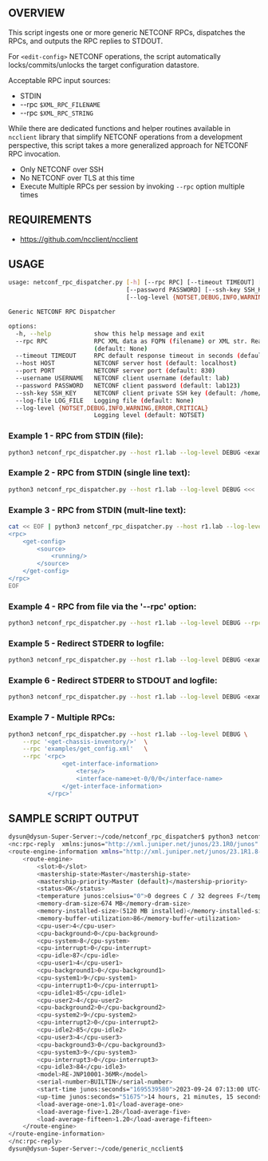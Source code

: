 ## OVERVIEW
This script ingests one or more generic NETCONF RPCs, dispatches the RPCs, and outputs the RPC replies to STDOUT.

For `<edit-config>` NETCONF operations, the script automatically locks/commits/unlocks the target configuration datastore.

Acceptable RPC input sources:
* STDIN
* --rpc `$XML_RPC_FILENAME` 
* --rpc `$XML_RPC_STRING`

While there are dedicated functions and helper routines available in `ncclient` library that simplify NETCONF operations from a development perspective, this script takes a more generalized approach for NETCONF RPC invocation. 

* Only NETCONF over SSH
* No NETCONF over TLS at this time
* Execute Multiple RPCs per session by invoking `--rpc` option multiple times

## REQUIREMENTS
* https://github.com/ncclient/ncclient


## USAGE


```bash
usage: netconf_rpc_dispatcher.py [-h] [--rpc RPC] [--timeout TIMEOUT] [--host HOST] [--port PORT] [--username USERNAME]
                                 [--password PASSWORD] [--ssh-key SSH_KEY] [--log-file LOG_FILE]
                                 [--log-level {NOTSET,DEBUG,INFO,WARNING,ERROR,CRITICAL}]

Generic NETCONF RPC Dispatcher

options:
  -h, --help            show this help message and exit
  --rpc RPC             RPC XML data as FQPN (filename) or XML str. Read from STDIN if not provided...use Ctrl-D to signal EOF)
                        (default: None)
  --timeout TIMEOUT     RPC default response timeout in seconds (default: 60)
  --host HOST           NETCONF server host (default: localhost)
  --port PORT           NETCONF server port (default: 830)
  --username USERNAME   NETCONF client username (default: lab)
  --password PASSWORD   NETCONF client password (default: lab123)
  --ssh-key SSH_KEY     NETCONF client private SSH key (default: /home/dysun/.ssh/id_ecdsa)
  --log-file LOG_FILE   Logging file (default: None)
  --log-level {NOTSET,DEBUG,INFO,WARNING,ERROR,CRITICAL}
                        Logging level (default: NOTSET)
```

### Example 1 - RPC from STDIN (file):
```bash
python3 netconf_rpc_dispatcher.py --host r1.lab --log-level DEBUG <examples/jnpr/jnpr_edit_config.xml
```

### Example 2 - RPC from STDIN (single line text):
```bash
python3 netconf_rpc_dispatcher.py --host r1.lab --log-level DEBUG <<< '<get-route-engine-information/>'
```

### Example 3 - RPC from STDIN (mult-line text):
```bash
cat << EOF | python3 netconf_rpc_dispatcher.py --host r1.lab --log-level DEBUG
<rpc>
    <get-config>
        <source>
            <running/>
        </source>
    </get-config>
</rpc>
EOF
```

### Example 4 - RPC from file via the '--rpc' option:
```bash
python3 netconf_rpc_dispatcher.py --host r1.lab --log-level DEBUG --rpc examples/jnpr/jnpr_edit_config.xml
```

### Example 5 - Redirect STDERR to logfile:
```bash
python3 netconf_rpc_dispatcher.py --host r1.lab --log-level DEBUG <examples/jnpr/jnpr_get_config.xml 2> session.log
```

### Example 6 - Redirect STDERR to STDOUT and logfile:
```bash
python3 netconf_rpc_dispatcher.py --host r1.lab --log-level DEBUG <examples/jnpr/jnpr_get_config.xml 2>&1 | tee session.log
```
### Example 7 - Multiple RPCs:
```bash
python3 netconf_rpc_dispatcher.py --host r1.lab --log-level DEBUG \
    --rpc '<get-chassis-inventory/>'  \
    --rpc 'examples/get_config.xml'   \
    --rpc '<rpc>
               <get-interface-information>
                   <terse/>
                   <interface-name>et-0/0/0</interface-name>
               </get-interface-information>
           </rpc>'
```

## SAMPLE SCRIPT OUTPUT
```bash
dysun@dysun-Super-Server:~/code/netconf_rpc_dispatcher$ python3 netconf_rpc_dispatcher.py --host 10.10.1.35 --log-level NOTSET <<< '<get-route-engine-information/>'
<nc:rpc-reply  xmlns:junos="http://xml.juniper.net/junos/23.1R0/junos" xmlns:nc="urn:ietf:params:xml:ns:netconf:base:1.0" message-id="urn:uuid:e17a62a1-f934-4370-8bcc-9e42ea70d7fb">
<route-engine-information xmlns="http://xml.juniper.net/junos/23.1R1.8-EVO/junos-chassis">
    <route-engine>
        <slot>0</slot>
        <mastership-state>Master</mastership-state>
        <mastership-priority>Master (default)</mastership-priority>
        <status>OK</status>
        <temperature junos:celsius="0">0 degrees C / 32 degrees F</temperature>
        <memory-dram-size>674 MB</memory-dram-size>
        <memory-installed-size>(5120 MB installed)</memory-installed-size>
        <memory-buffer-utilization>86</memory-buffer-utilization>
        <cpu-user>4</cpu-user>
        <cpu-background>0</cpu-background>
        <cpu-system>8</cpu-system>
        <cpu-interrupt>0</cpu-interrupt>
        <cpu-idle>87</cpu-idle>
        <cpu-user1>4</cpu-user1>
        <cpu-background1>0</cpu-background1>
        <cpu-system1>9</cpu-system1>
        <cpu-interrupt1>0</cpu-interrupt1>
        <cpu-idle1>85</cpu-idle1>
        <cpu-user2>4</cpu-user2>
        <cpu-background2>0</cpu-background2>
        <cpu-system2>9</cpu-system2>
        <cpu-interrupt2>0</cpu-interrupt2>
        <cpu-idle2>85</cpu-idle2>
        <cpu-user3>4</cpu-user3>
        <cpu-background3>0</cpu-background3>
        <cpu-system3>9</cpu-system3>
        <cpu-interrupt3>0</cpu-interrupt3>
        <cpu-idle3>84</cpu-idle3>
        <model>RE-JNP10001-36MR</model>
        <serial-number>BUILTIN</serial-number>
        <start-time junos:seconds="1695539580">2023-09-24 07:13:00 UTC</start-time>
        <up-time junos:seconds="51675">14 hours, 21 minutes, 15 seconds</up-time>
        <load-average-one>1.01</load-average-one>
        <load-average-five>1.28</load-average-five>
        <load-average-fifteen>1.20</load-average-fifteen>
    </route-engine>
</route-engine-information>
</nc:rpc-reply>
dysun@dysun-Super-Server:~/code/generic_ncclient$ 
```
